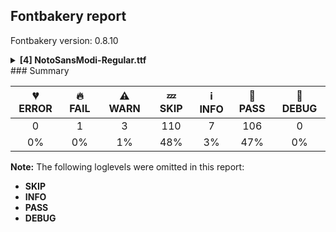 ## Fontbakery report

Fontbakery version: 0.8.10

<details><summary><b>[4] NotoSansModi-Regular.ttf</b></summary><div><details><summary>🔥 <b>FAIL:</b> Check that texts shape as per expectation (<a href="https://font-bakery.readthedocs.io/en/stable/fontbakery/profiles/<Section: Shaping Checks>.html#com.google.fonts/check/shaping/regression">com.google.fonts/check/shaping/regression</a>)</summary><div>


* 🔥 **FAIL** qa/shaping_tests/modi.json: Expected and actual shaping not matching
<div class="shaping">


<style type="text/css">
    @font-face {font-family: "TestFont"; src: url(../../fonts/NotoSansModi/googlefonts/ttf/NotoSansModi-Regular.ttf);}
    .tf { font-family: "TestFont"; }
    .shaping pre { font-size: 1.2rem; }
    .shaping li {
        font-size: 1.2rem;
        border-top: 1px solid #ddd;
        padding: 12px;
        margin-top: 12px;
    }
    .shaping-svg {
        height: 100px;
        margin: 10px;
        transform: matrix(1, 0, 0, -1, 0, 0);
    }
</style>

<h4>qa/shaping_tests/modi.json: Expected and actual shaping not matching</h4>


</div>
<div class="shaping">

<li>Shaping did not match: <span class="tf">𑘴𑘦𑘿𑘨𑘫𑘷𑘚𑘷</span> (Added by SIESTA)</li>


<pre>Expected: uni25CC=0+594|UU_dv=0@-118,30+0|Ma.alt=1+587|Rakar=1@-119,253+0|Sha=4+606|VocL_dv=4@-101,-30+0|Dda=6+630|VocL_dv=6@-70,-30+0</pre>



<pre>Got     : uni25CC=0+594|UU_dv=0@-118,30+0|Ma.alt=1+587|Rakar=1@-119,253+0|Sha=4+606|VocL_dv=4@-14,50+0|Dda=6+630|VocL_dv=6@-146,-30+0</pre>



<pre>                                                                                                ^^ ^^                         ^^
</pre>


Got: <svg class="shaping-svg" xmlns="http://www.w3.org/2000/svg" viewBox="0 0 2417 2354" transform="matrix(1 0 0 -1 0 0)">
<path d="M297.0,488.0Q287.0,488.0 279.0,496.0Q271.0,504.0 271.0,514.0Q271.0,525.0 279.0,532.5Q287.0,540.0 297.0,540.0Q308.0,540.0 315.5,532.5Q323.0,525.0 323.0,514.0Q323.0,504.0 315.5,496.0Q308.0,488.0 297.0,488.0ZM213.0,470.0Q203.0,470.0 195.0,478.0Q187.0,486.0 187.0,496.0Q187.0,507.0 195.0,514.5Q203.0,522.0 213.0,522.0Q224.0,522.0 231.5,514.5Q239.0,507.0 239.0,496.0Q239.0,486.0 231.5,478.0Q224.0,470.0 213.0,470.0ZM381.0,470.0Q371.0,470.0 363.0,478.0Q355.0,486.0 355.0,496.0Q355.0,507.0 363.0,514.5Q371.0,522.0 381.0,522.0Q392.0,522.0 399.5,514.5Q407.0,507.0 407.0,496.0Q407.0,486.0 399.5,478.0Q392.0,470.0 381.0,470.0ZM455.0,423.0Q445.0,423.0 437.0,431.0Q429.0,439.0 429.0,449.0Q429.0,460.0 437.0,467.5Q445.0,475.0 455.0,475.0Q466.0,475.0 473.5,467.5Q481.0,460.0 481.0,449.0Q481.0,439.0 473.5,431.0Q466.0,423.0 455.0,423.0ZM139.0,423.0Q129.0,423.0 121.0,431.0Q113.0,439.0 113.0,449.0Q113.0,460.0 121.0,467.5Q129.0,475.0 139.0,475.0Q150.0,475.0 157.5,467.5Q165.0,460.0 165.0,449.0Q165.0,439.0 157.5,431.0Q150.0,423.0 139.0,423.0ZM92.0,349.0Q82.0,349.0 74.0,357.0Q66.0,365.0 66.0,375.0Q66.0,386.0 74.0,393.5Q82.0,401.0 92.0,401.0Q103.0,401.0 110.5,393.5Q118.0,386.0 118.0,375.0Q118.0,365.0 110.5,357.0Q103.0,349.0 92.0,349.0ZM502.0,349.0Q492.0,349.0 484.0,357.0Q476.0,365.0 476.0,375.0Q476.0,386.0 484.0,393.5Q492.0,401.0 502.0,401.0Q513.0,401.0 520.5,393.5Q528.0,386.0 528.0,375.0Q528.0,365.0 520.5,357.0Q513.0,349.0 502.0,349.0ZM74.0,265.0Q64.0,265.0 56.0,273.0Q48.0,281.0 48.0,291.0Q48.0,302.0 56.0,309.5Q64.0,317.0 74.0,317.0Q85.0,317.0 92.5,309.5Q100.0,302.0 100.0,291.0Q100.0,281.0 92.5,273.0Q85.0,265.0 74.0,265.0ZM520.0,265.0Q510.0,265.0 502.0,273.0Q494.0,281.0 494.0,291.0Q494.0,302.0 502.0,309.5Q510.0,317.0 520.0,317.0Q531.0,317.0 538.5,309.5Q546.0,302.0 546.0,291.0Q546.0,281.0 538.5,273.0Q531.0,265.0 520.0,265.0ZM92.0,181.0Q82.0,181.0 74.0,189.0Q66.0,197.0 66.0,207.0Q66.0,218.0 74.0,225.5Q82.0,233.0 92.0,233.0Q103.0,233.0 110.5,225.5Q118.0,218.0 118.0,207.0Q118.0,197.0 110.5,189.0Q103.0,181.0 92.0,181.0ZM502.0,181.0Q492.0,181.0 484.0,189.0Q476.0,197.0 476.0,207.0Q476.0,218.0 484.0,225.5Q492.0,233.0 502.0,233.0Q513.0,233.0 520.5,225.5Q528.0,218.0 528.0,207.0Q528.0,197.0 520.5,189.0Q513.0,181.0 502.0,181.0ZM139.0,107.0Q129.0,107.0 121.0,115.0Q113.0,123.0 113.0,133.0Q113.0,144.0 121.0,151.5Q129.0,159.0 139.0,159.0Q150.0,159.0 157.5,151.5Q165.0,144.0 165.0,133.0Q165.0,123.0 157.5,115.0Q150.0,107.0 139.0,107.0ZM455.0,107.0Q445.0,107.0 437.0,115.0Q429.0,123.0 429.0,133.0Q429.0,144.0 437.0,151.5Q445.0,159.0 455.0,159.0Q466.0,159.0 473.5,151.5Q481.0,144.0 481.0,133.0Q481.0,123.0 473.5,115.0Q466.0,107.0 455.0,107.0ZM213.0,60.0Q203.0,60.0 195.0,68.0Q187.0,76.0 187.0,86.0Q187.0,97.0 195.0,104.5Q203.0,112.0 213.0,112.0Q224.0,112.0 231.5,104.5Q239.0,97.0 239.0,86.0Q239.0,76.0 231.5,68.0Q224.0,60.0 213.0,60.0ZM381.0,60.0Q371.0,60.0 363.0,68.0Q355.0,76.0 355.0,86.0Q355.0,97.0 363.0,104.5Q371.0,112.0 381.0,112.0Q392.0,112.0 399.5,104.5Q407.0,97.0 407.0,86.0Q407.0,76.0 399.5,68.0Q392.0,60.0 381.0,60.0ZM297.0,42.0Q287.0,42.0 279.0,50.0Q271.0,58.0 271.0,68.0Q271.0,79.0 279.0,86.5Q287.0,94.0 297.0,94.0Q308.0,94.0 315.5,86.5Q323.0,79.0 323.0,68.0Q323.0,58.0 315.5,50.0Q308.0,42.0 297.0,42.0Z"  transform="translate(0, 963)"/>
<path d="M159.0,-188.0L102.0,-237.0Q66.0,-201.0 22.5,-169.5Q-21.0,-138.0 -66.0,-118.0Q-111.0,-98.0 -154.0,-98.0Q-202.0,-98.0 -223.0,-114.5Q-244.0,-131.0 -244.0,-154.0Q-244.0,-174.0 -231.5,-184.5Q-219.0,-195.0 -202.0,-198.5Q-185.0,-202.0 -174.0,-202.0Q-155.0,-202.0 -135.5,-198.0Q-116.0,-194.0 -92.0,-183.0L-66.0,-249.0Q-92.0,-259.0 -115.0,-264.5Q-138.0,-270.0 -167.0,-270.0Q-235.0,-270.0 -278.5,-239.5Q-322.0,-209.0 -322.0,-151.0Q-322.0,-101.0 -281.0,-65.5Q-240.0,-30.0 -156.0,-30.0Q-94.0,-30.0 -36.5,-52.5Q21.0,-75.0 70.5,-111.0Q120.0,-147.0 159.0,-188.0Z"  transform="translate(476, 993)"/>
<path d="M98.0,153.0Q108.0,176.0 113.0,211.5Q118.0,247.0 118.0,275.0Q118.0,340.0 107.5,413.0Q97.0,486.0 79.0,551.0L0.0,551.0L0.0,622.0L597.0,622.0L597.0,551.0L507.0,551.0L507.0,0.0L427.0,0.0L427.0,287.0Q397.0,278.0 364.5,270.5Q332.0,263.0 299.0,250.0Q266.0,237.0 234.5,212.0Q203.0,187.0 176.0,142.0L98.0,153.0ZM198.0,275.0Q233.0,304.0 273.0,319.0Q313.0,334.0 353.5,345.0Q394.0,356.0 427.0,372.0L427.0,551.0L162.0,551.0Q177.0,476.0 187.5,406.5Q198.0,337.0 198.0,275.0Z"  transform="translate(594, 963)"/>
<path d="M-276.0,-268.0L-317.0,-201.0L-41.0,-40.0L-9.0,-93.0L-276.0,-268.0Z"  transform="translate(1062, 1216)"/>
<path d="M526.0,0.0L446.0,0.0L446.0,551.0L204.0,551.0L204.0,478.0Q245.0,467.0 267.5,437.0Q290.0,407.0 290.0,369.0Q290.0,331.0 274.0,303.0Q258.0,275.0 234.0,253.0Q210.0,231.0 186.0,211.0Q162.0,191.0 146.0,169.5Q130.0,148.0 130.0,121.0Q130.0,87.0 154.5,74.5Q179.0,62.0 212.0,62.0Q244.0,62.0 277.5,70.5Q311.0,79.0 328.0,88.0L347.0,19.0Q320.0,6.0 284.0,-2.0Q248.0,-10.0 210.0,-10.0Q169.0,-10.0 132.5,2.0Q96.0,14.0 73.0,42.5Q50.0,71.0 50.0,119.0Q50.0,156.0 66.0,185.0Q82.0,214.0 106.0,237.0Q130.0,260.0 154.0,280.5Q178.0,301.0 194.0,322.5Q210.0,344.0 210.0,369.0Q210.0,385.0 195.0,398.0Q180.0,411.0 153.0,411.0Q136.0,411.0 114.0,404.0Q92.0,397.0 66.0,382.0L38.0,448.0Q84.0,475.0 124.0,482.0L124.0,551.0L0.0,551.0L0.0,622.0L616.0,622.0L616.0,551.0L526.0,551.0L526.0,0.0Z"  transform="translate(1181, 963)"/>
<path d="M-347.0,-297.0Q-377.0,-260.0 -391.5,-221.0Q-406.0,-182.0 -406.0,-145.0Q-406.0,-94.0 -378.0,-62.0Q-350.0,-30.0 -293.0,-30.0Q-270.0,-30.0 -245.0,-41.5Q-220.0,-53.0 -202.0,-78.0Q-185.0,-55.0 -159.0,-42.5Q-133.0,-30.0 -102.0,-30.0Q-59.0,-30.0 -29.0,-57.0Q1.0,-84.0 1.0,-131.0Q1.0,-171.0 -11.5,-195.5Q-24.0,-220.0 -40.5,-236.5Q-57.0,-253.0 -69.5,-267.5Q-82.0,-282.0 -82.0,-300.0Q-82.0,-318.0 -65.5,-325.0Q-49.0,-332.0 -36.0,-332.0Q-1.0,-332.0 22.0,-322.0L36.0,-386.0Q21.0,-392.0 3.0,-396.0Q-15.0,-400.0 -35.0,-400.0Q-99.0,-400.0 -126.5,-369.5Q-154.0,-339.0 -154.0,-303.0Q-154.0,-276.0 -141.5,-255.5Q-129.0,-235.0 -112.5,-216.5Q-96.0,-198.0 -83.5,-180.0Q-71.0,-162.0 -71.0,-140.0Q-71.0,-120.0 -84.5,-108.5Q-98.0,-97.0 -115.0,-97.0Q-134.0,-97.0 -152.0,-115.0Q-170.0,-133.0 -172.0,-166.0L-231.0,-166.0Q-238.0,-129.0 -253.0,-113.5Q-268.0,-98.0 -289.0,-98.0Q-311.0,-98.0 -322.5,-114.5Q-334.0,-131.0 -334.0,-156.0Q-334.0,-184.0 -321.5,-210.0Q-309.0,-236.0 -290.0,-262.0L-347.0,-297.0Z"  transform="translate(1773, 1013)"/>
<path d="M640.0,551.0L453.0,551.0Q355.0,507.0 307.5,455.5Q260.0,404.0 260.0,365.0Q260.0,340.0 277.5,330.0Q295.0,320.0 319.0,320.0Q336.0,320.0 361.0,325.0Q386.0,330.0 411.0,330.0Q491.0,330.0 530.5,288.0Q570.0,246.0 570.0,170.0Q570.0,126.0 546.0,84.5Q522.0,43.0 475.0,16.5Q428.0,-10.0 358.0,-10.0Q257.0,-10.0 174.5,47.0Q92.0,104.0 24.0,243.0L93.0,277.0Q148.0,159.0 212.0,111.5Q276.0,64.0 355.0,64.0Q402.0,64.0 432.0,80.0Q462.0,96.0 476.0,121.0Q490.0,146.0 490.0,173.0Q490.0,195.0 483.0,214.5Q476.0,234.0 456.5,246.5Q437.0,259.0 397.0,259.0Q382.0,259.0 358.5,254.0Q335.0,249.0 308.0,249.0Q278.0,249.0 248.5,260.0Q219.0,271.0 199.5,296.5Q180.0,322.0 180.0,363.0Q180.0,418.0 217.0,464.5Q254.0,511.0 315.0,551.0L0.0,551.0L0.0,622.0L640.0,622.0L640.0,551.0Z"  transform="translate(1787, 963)"/>
<path d="M-347.0,-297.0Q-377.0,-260.0 -391.5,-221.0Q-406.0,-182.0 -406.0,-145.0Q-406.0,-94.0 -378.0,-62.0Q-350.0,-30.0 -293.0,-30.0Q-270.0,-30.0 -245.0,-41.5Q-220.0,-53.0 -202.0,-78.0Q-185.0,-55.0 -159.0,-42.5Q-133.0,-30.0 -102.0,-30.0Q-59.0,-30.0 -29.0,-57.0Q1.0,-84.0 1.0,-131.0Q1.0,-171.0 -11.5,-195.5Q-24.0,-220.0 -40.5,-236.5Q-57.0,-253.0 -69.5,-267.5Q-82.0,-282.0 -82.0,-300.0Q-82.0,-318.0 -65.5,-325.0Q-49.0,-332.0 -36.0,-332.0Q-1.0,-332.0 22.0,-322.0L36.0,-386.0Q21.0,-392.0 3.0,-396.0Q-15.0,-400.0 -35.0,-400.0Q-99.0,-400.0 -126.5,-369.5Q-154.0,-339.0 -154.0,-303.0Q-154.0,-276.0 -141.5,-255.5Q-129.0,-235.0 -112.5,-216.5Q-96.0,-198.0 -83.5,-180.0Q-71.0,-162.0 -71.0,-140.0Q-71.0,-120.0 -84.5,-108.5Q-98.0,-97.0 -115.0,-97.0Q-134.0,-97.0 -152.0,-115.0Q-170.0,-133.0 -172.0,-166.0L-231.0,-166.0Q-238.0,-129.0 -253.0,-113.5Q-268.0,-98.0 -289.0,-98.0Q-311.0,-98.0 -322.5,-114.5Q-334.0,-131.0 -334.0,-156.0Q-334.0,-184.0 -321.5,-210.0Q-309.0,-236.0 -290.0,-262.0L-347.0,-297.0Z"  transform="translate(2271, 933)"/>
</svg>
 Expected: <svg class="shaping-svg" xmlns="http://www.w3.org/2000/svg" viewBox="0 0 2417 2354" transform="matrix(1 0 0 -1 0 0)">
<path d="M297.0,488.0Q287.0,488.0 279.0,496.0Q271.0,504.0 271.0,514.0Q271.0,525.0 279.0,532.5Q287.0,540.0 297.0,540.0Q308.0,540.0 315.5,532.5Q323.0,525.0 323.0,514.0Q323.0,504.0 315.5,496.0Q308.0,488.0 297.0,488.0ZM213.0,470.0Q203.0,470.0 195.0,478.0Q187.0,486.0 187.0,496.0Q187.0,507.0 195.0,514.5Q203.0,522.0 213.0,522.0Q224.0,522.0 231.5,514.5Q239.0,507.0 239.0,496.0Q239.0,486.0 231.5,478.0Q224.0,470.0 213.0,470.0ZM381.0,470.0Q371.0,470.0 363.0,478.0Q355.0,486.0 355.0,496.0Q355.0,507.0 363.0,514.5Q371.0,522.0 381.0,522.0Q392.0,522.0 399.5,514.5Q407.0,507.0 407.0,496.0Q407.0,486.0 399.5,478.0Q392.0,470.0 381.0,470.0ZM455.0,423.0Q445.0,423.0 437.0,431.0Q429.0,439.0 429.0,449.0Q429.0,460.0 437.0,467.5Q445.0,475.0 455.0,475.0Q466.0,475.0 473.5,467.5Q481.0,460.0 481.0,449.0Q481.0,439.0 473.5,431.0Q466.0,423.0 455.0,423.0ZM139.0,423.0Q129.0,423.0 121.0,431.0Q113.0,439.0 113.0,449.0Q113.0,460.0 121.0,467.5Q129.0,475.0 139.0,475.0Q150.0,475.0 157.5,467.5Q165.0,460.0 165.0,449.0Q165.0,439.0 157.5,431.0Q150.0,423.0 139.0,423.0ZM92.0,349.0Q82.0,349.0 74.0,357.0Q66.0,365.0 66.0,375.0Q66.0,386.0 74.0,393.5Q82.0,401.0 92.0,401.0Q103.0,401.0 110.5,393.5Q118.0,386.0 118.0,375.0Q118.0,365.0 110.5,357.0Q103.0,349.0 92.0,349.0ZM502.0,349.0Q492.0,349.0 484.0,357.0Q476.0,365.0 476.0,375.0Q476.0,386.0 484.0,393.5Q492.0,401.0 502.0,401.0Q513.0,401.0 520.5,393.5Q528.0,386.0 528.0,375.0Q528.0,365.0 520.5,357.0Q513.0,349.0 502.0,349.0ZM74.0,265.0Q64.0,265.0 56.0,273.0Q48.0,281.0 48.0,291.0Q48.0,302.0 56.0,309.5Q64.0,317.0 74.0,317.0Q85.0,317.0 92.5,309.5Q100.0,302.0 100.0,291.0Q100.0,281.0 92.5,273.0Q85.0,265.0 74.0,265.0ZM520.0,265.0Q510.0,265.0 502.0,273.0Q494.0,281.0 494.0,291.0Q494.0,302.0 502.0,309.5Q510.0,317.0 520.0,317.0Q531.0,317.0 538.5,309.5Q546.0,302.0 546.0,291.0Q546.0,281.0 538.5,273.0Q531.0,265.0 520.0,265.0ZM92.0,181.0Q82.0,181.0 74.0,189.0Q66.0,197.0 66.0,207.0Q66.0,218.0 74.0,225.5Q82.0,233.0 92.0,233.0Q103.0,233.0 110.5,225.5Q118.0,218.0 118.0,207.0Q118.0,197.0 110.5,189.0Q103.0,181.0 92.0,181.0ZM502.0,181.0Q492.0,181.0 484.0,189.0Q476.0,197.0 476.0,207.0Q476.0,218.0 484.0,225.5Q492.0,233.0 502.0,233.0Q513.0,233.0 520.5,225.5Q528.0,218.0 528.0,207.0Q528.0,197.0 520.5,189.0Q513.0,181.0 502.0,181.0ZM139.0,107.0Q129.0,107.0 121.0,115.0Q113.0,123.0 113.0,133.0Q113.0,144.0 121.0,151.5Q129.0,159.0 139.0,159.0Q150.0,159.0 157.5,151.5Q165.0,144.0 165.0,133.0Q165.0,123.0 157.5,115.0Q150.0,107.0 139.0,107.0ZM455.0,107.0Q445.0,107.0 437.0,115.0Q429.0,123.0 429.0,133.0Q429.0,144.0 437.0,151.5Q445.0,159.0 455.0,159.0Q466.0,159.0 473.5,151.5Q481.0,144.0 481.0,133.0Q481.0,123.0 473.5,115.0Q466.0,107.0 455.0,107.0ZM213.0,60.0Q203.0,60.0 195.0,68.0Q187.0,76.0 187.0,86.0Q187.0,97.0 195.0,104.5Q203.0,112.0 213.0,112.0Q224.0,112.0 231.5,104.5Q239.0,97.0 239.0,86.0Q239.0,76.0 231.5,68.0Q224.0,60.0 213.0,60.0ZM381.0,60.0Q371.0,60.0 363.0,68.0Q355.0,76.0 355.0,86.0Q355.0,97.0 363.0,104.5Q371.0,112.0 381.0,112.0Q392.0,112.0 399.5,104.5Q407.0,97.0 407.0,86.0Q407.0,76.0 399.5,68.0Q392.0,60.0 381.0,60.0ZM297.0,42.0Q287.0,42.0 279.0,50.0Q271.0,58.0 271.0,68.0Q271.0,79.0 279.0,86.5Q287.0,94.0 297.0,94.0Q308.0,94.0 315.5,86.5Q323.0,79.0 323.0,68.0Q323.0,58.0 315.5,50.0Q308.0,42.0 297.0,42.0Z"  transform="translate(0, 963)"/>
<path d="M159.0,-188.0L102.0,-237.0Q66.0,-201.0 22.5,-169.5Q-21.0,-138.0 -66.0,-118.0Q-111.0,-98.0 -154.0,-98.0Q-202.0,-98.0 -223.0,-114.5Q-244.0,-131.0 -244.0,-154.0Q-244.0,-174.0 -231.5,-184.5Q-219.0,-195.0 -202.0,-198.5Q-185.0,-202.0 -174.0,-202.0Q-155.0,-202.0 -135.5,-198.0Q-116.0,-194.0 -92.0,-183.0L-66.0,-249.0Q-92.0,-259.0 -115.0,-264.5Q-138.0,-270.0 -167.0,-270.0Q-235.0,-270.0 -278.5,-239.5Q-322.0,-209.0 -322.0,-151.0Q-322.0,-101.0 -281.0,-65.5Q-240.0,-30.0 -156.0,-30.0Q-94.0,-30.0 -36.5,-52.5Q21.0,-75.0 70.5,-111.0Q120.0,-147.0 159.0,-188.0Z"  transform="translate(476, 993)"/>
<path d="M98.0,153.0Q108.0,176.0 113.0,211.5Q118.0,247.0 118.0,275.0Q118.0,340.0 107.5,413.0Q97.0,486.0 79.0,551.0L0.0,551.0L0.0,622.0L597.0,622.0L597.0,551.0L507.0,551.0L507.0,0.0L427.0,0.0L427.0,287.0Q397.0,278.0 364.5,270.5Q332.0,263.0 299.0,250.0Q266.0,237.0 234.5,212.0Q203.0,187.0 176.0,142.0L98.0,153.0ZM198.0,275.0Q233.0,304.0 273.0,319.0Q313.0,334.0 353.5,345.0Q394.0,356.0 427.0,372.0L427.0,551.0L162.0,551.0Q177.0,476.0 187.5,406.5Q198.0,337.0 198.0,275.0Z"  transform="translate(594, 963)"/>
<path d="M-276.0,-268.0L-317.0,-201.0L-41.0,-40.0L-9.0,-93.0L-276.0,-268.0Z"  transform="translate(1062, 1216)"/>
<path d="M526.0,0.0L446.0,0.0L446.0,551.0L204.0,551.0L204.0,478.0Q245.0,467.0 267.5,437.0Q290.0,407.0 290.0,369.0Q290.0,331.0 274.0,303.0Q258.0,275.0 234.0,253.0Q210.0,231.0 186.0,211.0Q162.0,191.0 146.0,169.5Q130.0,148.0 130.0,121.0Q130.0,87.0 154.5,74.5Q179.0,62.0 212.0,62.0Q244.0,62.0 277.5,70.5Q311.0,79.0 328.0,88.0L347.0,19.0Q320.0,6.0 284.0,-2.0Q248.0,-10.0 210.0,-10.0Q169.0,-10.0 132.5,2.0Q96.0,14.0 73.0,42.5Q50.0,71.0 50.0,119.0Q50.0,156.0 66.0,185.0Q82.0,214.0 106.0,237.0Q130.0,260.0 154.0,280.5Q178.0,301.0 194.0,322.5Q210.0,344.0 210.0,369.0Q210.0,385.0 195.0,398.0Q180.0,411.0 153.0,411.0Q136.0,411.0 114.0,404.0Q92.0,397.0 66.0,382.0L38.0,448.0Q84.0,475.0 124.0,482.0L124.0,551.0L0.0,551.0L0.0,622.0L616.0,622.0L616.0,551.0L526.0,551.0L526.0,0.0Z"  transform="translate(1181, 963)"/>
<path d="M-347.0,-297.0Q-377.0,-260.0 -391.5,-221.0Q-406.0,-182.0 -406.0,-145.0Q-406.0,-94.0 -378.0,-62.0Q-350.0,-30.0 -293.0,-30.0Q-270.0,-30.0 -245.0,-41.5Q-220.0,-53.0 -202.0,-78.0Q-185.0,-55.0 -159.0,-42.5Q-133.0,-30.0 -102.0,-30.0Q-59.0,-30.0 -29.0,-57.0Q1.0,-84.0 1.0,-131.0Q1.0,-171.0 -11.5,-195.5Q-24.0,-220.0 -40.5,-236.5Q-57.0,-253.0 -69.5,-267.5Q-82.0,-282.0 -82.0,-300.0Q-82.0,-318.0 -65.5,-325.0Q-49.0,-332.0 -36.0,-332.0Q-1.0,-332.0 22.0,-322.0L36.0,-386.0Q21.0,-392.0 3.0,-396.0Q-15.0,-400.0 -35.0,-400.0Q-99.0,-400.0 -126.5,-369.5Q-154.0,-339.0 -154.0,-303.0Q-154.0,-276.0 -141.5,-255.5Q-129.0,-235.0 -112.5,-216.5Q-96.0,-198.0 -83.5,-180.0Q-71.0,-162.0 -71.0,-140.0Q-71.0,-120.0 -84.5,-108.5Q-98.0,-97.0 -115.0,-97.0Q-134.0,-97.0 -152.0,-115.0Q-170.0,-133.0 -172.0,-166.0L-231.0,-166.0Q-238.0,-129.0 -253.0,-113.5Q-268.0,-98.0 -289.0,-98.0Q-311.0,-98.0 -322.5,-114.5Q-334.0,-131.0 -334.0,-156.0Q-334.0,-184.0 -321.5,-210.0Q-309.0,-236.0 -290.0,-262.0L-347.0,-297.0Z"  transform="translate(1686, 933)"/>
<path d="M640.0,551.0L453.0,551.0Q355.0,507.0 307.5,455.5Q260.0,404.0 260.0,365.0Q260.0,340.0 277.5,330.0Q295.0,320.0 319.0,320.0Q336.0,320.0 361.0,325.0Q386.0,330.0 411.0,330.0Q491.0,330.0 530.5,288.0Q570.0,246.0 570.0,170.0Q570.0,126.0 546.0,84.5Q522.0,43.0 475.0,16.5Q428.0,-10.0 358.0,-10.0Q257.0,-10.0 174.5,47.0Q92.0,104.0 24.0,243.0L93.0,277.0Q148.0,159.0 212.0,111.5Q276.0,64.0 355.0,64.0Q402.0,64.0 432.0,80.0Q462.0,96.0 476.0,121.0Q490.0,146.0 490.0,173.0Q490.0,195.0 483.0,214.5Q476.0,234.0 456.5,246.5Q437.0,259.0 397.0,259.0Q382.0,259.0 358.5,254.0Q335.0,249.0 308.0,249.0Q278.0,249.0 248.5,260.0Q219.0,271.0 199.5,296.5Q180.0,322.0 180.0,363.0Q180.0,418.0 217.0,464.5Q254.0,511.0 315.0,551.0L0.0,551.0L0.0,622.0L640.0,622.0L640.0,551.0Z"  transform="translate(1787, 963)"/>
<path d="M-347.0,-297.0Q-377.0,-260.0 -391.5,-221.0Q-406.0,-182.0 -406.0,-145.0Q-406.0,-94.0 -378.0,-62.0Q-350.0,-30.0 -293.0,-30.0Q-270.0,-30.0 -245.0,-41.5Q-220.0,-53.0 -202.0,-78.0Q-185.0,-55.0 -159.0,-42.5Q-133.0,-30.0 -102.0,-30.0Q-59.0,-30.0 -29.0,-57.0Q1.0,-84.0 1.0,-131.0Q1.0,-171.0 -11.5,-195.5Q-24.0,-220.0 -40.5,-236.5Q-57.0,-253.0 -69.5,-267.5Q-82.0,-282.0 -82.0,-300.0Q-82.0,-318.0 -65.5,-325.0Q-49.0,-332.0 -36.0,-332.0Q-1.0,-332.0 22.0,-322.0L36.0,-386.0Q21.0,-392.0 3.0,-396.0Q-15.0,-400.0 -35.0,-400.0Q-99.0,-400.0 -126.5,-369.5Q-154.0,-339.0 -154.0,-303.0Q-154.0,-276.0 -141.5,-255.5Q-129.0,-235.0 -112.5,-216.5Q-96.0,-198.0 -83.5,-180.0Q-71.0,-162.0 -71.0,-140.0Q-71.0,-120.0 -84.5,-108.5Q-98.0,-97.0 -115.0,-97.0Q-134.0,-97.0 -152.0,-115.0Q-170.0,-133.0 -172.0,-166.0L-231.0,-166.0Q-238.0,-129.0 -253.0,-113.5Q-268.0,-98.0 -289.0,-98.0Q-311.0,-98.0 -322.5,-114.5Q-334.0,-131.0 -334.0,-156.0Q-334.0,-184.0 -321.5,-210.0Q-309.0,-236.0 -290.0,-262.0L-347.0,-297.0Z"  transform="translate(2347, 933)"/>
</svg>


</div>
<div class="shaping">

<li>Shaping did not match: <span class="tf">𑘫𑘷𑘗𑘴𑘓𑘶𑘩𑘨𑘓𑘳</span> (Added by SIESTA)</li>


<pre>Expected: Sha=0+606|VocL_dv=0@-101,-30+0|Nya.alt=2+611|UU.alt1=2+622|Ca=4+645|VocRR_dv=4@-103,-30+0|La=6+622|Ra.alt4=7+420|Ca.alt=8+635|U.alt3=8+547</pre>



<pre>Got     : Sha=0+606|VocL_dv=0@-14,50+0|Nya.alt=2+611|UU.alt1=2+622|Ca=4+645|VocRR_dv=4@-103,-30+0|La=6+622|Ra.alt4=7+420|Ca.alt=8+635|U.alt3=8+547</pre>



<pre>                                ^^ ^^
</pre>


Got: <svg class="shaping-svg" xmlns="http://www.w3.org/2000/svg" viewBox="0 0 4708 2354" transform="matrix(1 0 0 -1 0 0)">
<path d="M526.0,0.0L446.0,0.0L446.0,551.0L204.0,551.0L204.0,478.0Q245.0,467.0 267.5,437.0Q290.0,407.0 290.0,369.0Q290.0,331.0 274.0,303.0Q258.0,275.0 234.0,253.0Q210.0,231.0 186.0,211.0Q162.0,191.0 146.0,169.5Q130.0,148.0 130.0,121.0Q130.0,87.0 154.5,74.5Q179.0,62.0 212.0,62.0Q244.0,62.0 277.5,70.5Q311.0,79.0 328.0,88.0L347.0,19.0Q320.0,6.0 284.0,-2.0Q248.0,-10.0 210.0,-10.0Q169.0,-10.0 132.5,2.0Q96.0,14.0 73.0,42.5Q50.0,71.0 50.0,119.0Q50.0,156.0 66.0,185.0Q82.0,214.0 106.0,237.0Q130.0,260.0 154.0,280.5Q178.0,301.0 194.0,322.5Q210.0,344.0 210.0,369.0Q210.0,385.0 195.0,398.0Q180.0,411.0 153.0,411.0Q136.0,411.0 114.0,404.0Q92.0,397.0 66.0,382.0L38.0,448.0Q84.0,475.0 124.0,482.0L124.0,551.0L0.0,551.0L0.0,622.0L616.0,622.0L616.0,551.0L526.0,551.0L526.0,0.0Z"  transform="translate(0, 963)"/>
<path d="M-347.0,-297.0Q-377.0,-260.0 -391.5,-221.0Q-406.0,-182.0 -406.0,-145.0Q-406.0,-94.0 -378.0,-62.0Q-350.0,-30.0 -293.0,-30.0Q-270.0,-30.0 -245.0,-41.5Q-220.0,-53.0 -202.0,-78.0Q-185.0,-55.0 -159.0,-42.5Q-133.0,-30.0 -102.0,-30.0Q-59.0,-30.0 -29.0,-57.0Q1.0,-84.0 1.0,-131.0Q1.0,-171.0 -11.5,-195.5Q-24.0,-220.0 -40.5,-236.5Q-57.0,-253.0 -69.5,-267.5Q-82.0,-282.0 -82.0,-300.0Q-82.0,-318.0 -65.5,-325.0Q-49.0,-332.0 -36.0,-332.0Q-1.0,-332.0 22.0,-322.0L36.0,-386.0Q21.0,-392.0 3.0,-396.0Q-15.0,-400.0 -35.0,-400.0Q-99.0,-400.0 -126.5,-369.5Q-154.0,-339.0 -154.0,-303.0Q-154.0,-276.0 -141.5,-255.5Q-129.0,-235.0 -112.5,-216.5Q-96.0,-198.0 -83.5,-180.0Q-71.0,-162.0 -71.0,-140.0Q-71.0,-120.0 -84.5,-108.5Q-98.0,-97.0 -115.0,-97.0Q-134.0,-97.0 -152.0,-115.0Q-170.0,-133.0 -172.0,-166.0L-231.0,-166.0Q-238.0,-129.0 -253.0,-113.5Q-268.0,-98.0 -289.0,-98.0Q-311.0,-98.0 -322.5,-114.5Q-334.0,-131.0 -334.0,-156.0Q-334.0,-184.0 -321.5,-210.0Q-309.0,-236.0 -290.0,-262.0L-347.0,-297.0Z"  transform="translate(592, 1013)"/>
<path d="M0.0,622.0L621.0,622.0L621.0,551.0L0.0,551.0L0.0,622.0ZM76.0,216.0Q102.0,171.0 138.0,140.5Q174.0,110.0 220.0,110.0Q265.0,110.0 292.5,138.5Q320.0,167.0 320.0,213.0Q320.0,259.0 295.0,283.0Q270.0,307.0 229.0,307.0Q207.0,307.0 181.5,302.5Q156.0,298.0 141.0,293.0L122.0,359.0Q143.0,365.0 170.0,371.0Q197.0,377.0 231.0,377.0Q278.0,377.0 316.5,357.5Q355.0,338.0 377.5,302.0Q400.0,266.0 400.0,216.0L400.0,207.0L417.0,207.0Q438.0,207.0 457.5,203.5Q477.0,200.0 493.0,195.0Q521.0,223.0 557.0,245.5Q593.0,268.0 634.0,284.0L651.0,211.0Q597.0,192.0 559.0,158.0Q595.0,128.0 613.0,87.0Q631.0,46.0 631.0,5.0Q631.0,-5.0 627.0,-24.0Q623.0,-43.0 612.0,-62.5Q601.0,-82.0 581.0,-96.0Q561.0,-110.0 529.0,-110.0Q469.0,-110.0 443.0,-72.0Q417.0,-34.0 417.0,23.0Q417.0,53.0 425.0,81.0Q433.0,109.0 447.0,134.0Q432.0,137.0 415.0,137.0Q407.0,137.0 399.0,137.0Q391.0,137.0 383.0,136.0Q359.0,86.0 312.0,63.0Q265.0,40.0 218.0,40.0Q148.0,40.0 101.0,78.0Q54.0,116.0 20.0,176.0L76.0,216.0ZM556.0,9.0Q556.0,32.0 546.5,58.0Q537.0,84.0 514.0,104.0Q493.0,68.0 493.0,28.0Q493.0,-1.0 501.5,-20.5Q510.0,-40.0 528.0,-40.0Q542.0,-40.0 549.0,-25.0Q556.0,-10.0 556.0,9.0Z"  transform="translate(606, 963)"/>
<path d="M56.0,551.0Q43.0,513.0 37.0,473.5Q31.0,434.0 31.0,399.0Q31.0,329.0 43.5,283.5Q56.0,238.0 76.5,212.5Q97.0,187.0 121.5,177.0Q146.0,167.0 169.0,167.0Q204.0,167.0 223.5,182.5Q243.0,198.0 243.0,229.0Q243.0,243.0 231.0,262.0Q219.0,281.0 181.0,286.0Q176.0,285.0 170.0,285.0Q164.0,285.0 159.0,285.0L159.0,342.0Q196.0,343.0 214.0,362.0Q232.0,381.0 232.0,403.0Q232.0,423.0 219.5,438.0Q207.0,453.0 178.0,453.0Q156.0,453.0 131.5,446.0Q107.0,439.0 92.0,429.0L58.0,486.0Q81.0,500.0 114.5,510.0Q148.0,520.0 176.0,520.0Q221.0,520.0 251.0,503.5Q281.0,487.0 296.0,460.5Q311.0,434.0 311.0,404.0Q311.0,355.0 266.0,320.0Q295.0,302.0 307.5,277.0Q320.0,252.0 320.0,231.0Q320.0,199.0 303.0,169.0Q286.0,139.0 251.5,119.5Q217.0,100.0 164.0,100.0Q105.0,100.0 64.5,126.5Q24.0,153.0 -0.5,197.5Q-25.0,242.0 -36.0,295.0Q-47.0,348.0 -47.0,400.0Q-47.0,436.0 -41.5,474.5Q-36.0,513.0 -24.0,551.0L-50.0,551.0L-50.0,622.0L3.0,622.0Q28.0,672.0 64.0,712.0Q100.0,752.0 149.5,776.0Q199.0,800.0 261.0,800.0Q327.0,800.0 376.5,776.5Q426.0,753.0 461.0,713.0Q496.0,673.0 519.0,622.0L632.0,622.0L632.0,551.0L545.0,551.0Q559.0,501.0 565.5,449.0Q572.0,397.0 572.0,349.0Q572.0,326.0 570.5,294.0Q569.0,262.0 562.5,228.0Q556.0,194.0 543.5,165.0Q531.0,136.0 508.5,118.0Q486.0,100.0 452.0,100.0Q410.0,100.0 386.5,119.5Q363.0,139.0 353.5,171.0Q344.0,203.0 344.0,239.0Q344.0,302.0 366.0,353.0Q388.0,404.0 420.0,442.0Q452.0,480.0 482.0,504.0Q477.0,529.0 470.0,551.0L56.0,551.0ZM260.0,726.0Q202.0,726.0 160.0,696.5Q118.0,667.0 90.0,622.0L438.0,622.0Q410.0,668.0 367.0,697.0Q324.0,726.0 260.0,726.0ZM497.0,363.0Q497.0,376.0 496.5,389.5Q496.0,403.0 495.0,416.0Q471.0,393.0 454.5,359.0Q438.0,325.0 429.5,291.5Q421.0,258.0 421.0,235.0Q421.0,210.0 426.5,190.0Q432.0,170.0 451.0,170.0Q463.0,170.0 472.0,190.5Q481.0,211.0 486.5,241.5Q492.0,272.0 494.5,305.0Q497.0,338.0 497.0,363.0Z"  transform="translate(1217, 963)"/>
<path d="M655.0,551.0L556.0,551.0Q585.0,511.0 585.0,464.0Q585.0,414.0 558.5,381.0Q532.0,348.0 492.0,328.0Q534.0,300.0 553.5,261.5Q573.0,223.0 573.0,180.0Q573.0,126.0 550.5,83.0Q528.0,40.0 485.5,15.0Q443.0,-10.0 383.0,-10.0Q333.0,-10.0 296.0,7.0Q259.0,24.0 230.0,49.0Q201.0,74.0 176.0,99.5Q151.0,125.0 126.5,142.0Q102.0,159.0 72.0,159.0Q62.0,159.0 52.0,156.5Q42.0,154.0 31.0,150.0L10.0,218.0Q24.0,224.0 38.0,227.5Q52.0,231.0 72.0,231.0Q115.0,231.0 148.0,214.0Q181.0,197.0 208.0,172.5Q235.0,148.0 261.0,123.0Q287.0,98.0 316.5,81.0Q346.0,64.0 385.0,64.0Q418.0,64.0 442.5,81.0Q467.0,98.0 480.0,125.0Q493.0,152.0 493.0,181.0Q493.0,209.0 480.0,234.5Q467.0,260.0 439.0,277.0Q411.0,294.0 364.0,295.0L369.0,365.0Q375.0,364.0 377.5,364.0Q380.0,364.0 382.0,364.0Q446.0,364.0 475.0,394.0Q504.0,424.0 504.0,463.0Q504.0,518.0 458.0,551.0L0.0,551.0L0.0,622.0L655.0,622.0L655.0,551.0Z"  transform="translate(1839, 963)"/>
<path d="M-23.0,-164.0L-3.0,-229.0Q-51.0,-247.0 -96.0,-247.0Q-103.0,-247.0 -109.5,-247.0Q-116.0,-247.0 -122.0,-246.0Q-137.0,-259.0 -137.0,-280.0Q-137.0,-305.0 -116.0,-318.5Q-95.0,-332.0 -67.0,-332.0Q-40.0,-332.0 -17.5,-325.0Q5.0,-318.0 25.0,-307.0L50.0,-372.0Q-5.0,-400.0 -74.0,-400.0Q-135.0,-400.0 -172.0,-368.5Q-209.0,-337.0 -209.0,-285.0Q-209.0,-250.0 -190.0,-225.0Q-239.0,-196.0 -239.0,-140.0Q-239.0,-96.0 -202.0,-62.5Q-165.0,-29.0 -84.0,-25.0L-79.0,-85.0Q-127.0,-89.0 -147.0,-103.5Q-167.0,-118.0 -167.0,-136.0Q-167.0,-161.0 -146.5,-170.0Q-126.0,-179.0 -101.0,-179.0Q-80.0,-179.0 -60.5,-175.5Q-41.0,-172.0 -23.0,-164.0Z"  transform="translate(2381, 933)"/>
<path d="M632.0,551.0L543.0,551.0Q554.0,530.0 558.0,505.5Q562.0,481.0 562.0,457.0Q562.0,411.0 536.5,377.5Q511.0,344.0 471.5,319.0Q432.0,294.0 388.0,272.0Q432.0,245.0 462.0,210.5Q492.0,176.0 492.0,126.0Q492.0,71.0 449.5,31.0Q407.0,-9.0 323.0,-10.0L300.0,-10.0Q215.0,-10.0 172.5,30.5Q130.0,71.0 130.0,126.0Q130.0,176.0 160.0,210.5Q190.0,245.0 233.0,272.0Q190.0,294.0 150.0,319.0Q110.0,344.0 85.0,377.5Q60.0,411.0 60.0,457.0Q60.0,481.0 64.0,505.5Q68.0,530.0 79.0,551.0L0.0,551.0L0.0,622.0L632.0,622.0L632.0,551.0ZM140.0,464.0Q140.0,430.0 164.5,403.5Q189.0,377.0 228.5,356.0Q268.0,335.0 311.0,314.0Q354.0,335.0 393.0,356.0Q432.0,377.0 457.0,403.5Q482.0,430.0 482.0,464.0Q482.0,490.0 475.0,514.0Q468.0,538.0 460.0,551.0L162.0,551.0Q153.0,538.0 146.5,514.0Q140.0,490.0 140.0,464.0ZM412.0,129.0Q412.0,163.0 383.0,188.0Q354.0,213.0 311.0,235.0Q268.0,213.0 239.0,188.0Q210.0,163.0 210.0,129.0Q210.0,95.0 237.0,78.5Q264.0,62.0 301.0,62.0L321.0,62.0Q359.0,62.0 385.5,78.5Q412.0,95.0 412.0,129.0Z"  transform="translate(2484, 963)"/>
<path d="M0.0,622.0L430.0,622.0L430.0,551.0L263.0,551.0Q283.0,524.0 294.5,490.0Q306.0,456.0 306.0,424.0Q306.0,348.0 280.5,305.5Q255.0,263.0 213.0,241.0Q171.0,219.0 120.0,206.0Q111.0,170.0 111.0,133.0Q111.0,59.0 137.0,-2.0Q163.0,-63.0 220.5,-99.5Q278.0,-136.0 372.0,-136.0Q386.0,-136.0 400.5,-134.5Q415.0,-133.0 430.0,-132.0L430.0,-205.0Q413.0,-207.0 398.5,-208.5Q384.0,-210.0 370.0,-210.0Q276.0,-210.0 211.0,-181.5Q146.0,-153.0 106.0,-103.5Q66.0,-54.0 48.0,8.5Q30.0,71.0 30.0,138.0Q30.0,173.0 37.0,207.5Q44.0,242.0 53.0,273.0Q98.0,273.0 137.5,288.0Q177.0,303.0 201.5,336.5Q226.0,370.0 226.0,424.0Q226.0,465.0 209.5,496.0Q193.0,527.0 161.0,551.0L0.0,551.0L0.0,622.0Z"  transform="translate(3106, 963)"/>
<path d="M670.0,551.0L662.0,551.0Q651.0,515.0 630.5,472.0Q610.0,429.0 577.5,390.0Q545.0,351.0 496.0,326.0Q536.0,298.0 554.5,260.0Q573.0,222.0 573.0,180.0Q573.0,126.0 550.5,83.0Q528.0,40.0 485.5,15.0Q443.0,-10.0 383.0,-10.0Q333.0,-10.0 296.0,7.0Q259.0,24.0 230.0,49.0Q201.0,74.0 176.0,99.5Q151.0,125.0 126.5,142.0Q102.0,159.0 72.0,159.0Q62.0,159.0 52.0,156.5Q42.0,154.0 31.0,150.0L10.0,218.0Q24.0,224.0 38.0,227.5Q52.0,231.0 72.0,231.0Q115.0,231.0 148.0,214.0Q181.0,197.0 208.0,172.5Q235.0,148.0 261.0,123.0Q287.0,98.0 316.5,81.0Q346.0,64.0 385.0,64.0Q418.0,64.0 442.5,81.0Q467.0,98.0 480.0,125.0Q493.0,152.0 493.0,181.0Q493.0,209.0 480.0,234.5Q467.0,260.0 439.0,277.0Q411.0,294.0 364.0,295.0L369.0,365.0Q371.0,365.0 375.5,364.5Q380.0,364.0 382.0,364.0Q429.0,364.0 463.5,384.0Q498.0,404.0 522.5,434.0Q547.0,464.0 562.5,495.5Q578.0,527.0 587.0,551.0L0.0,551.0L0.0,622.0L670.0,622.0L670.0,551.0Z"  transform="translate(3526, 963)"/>
<path d="M557.0,551.0L474.0,551.0Q481.0,511.0 484.0,468.5Q487.0,426.0 487.0,382.0Q487.0,313.0 478.0,238.5Q469.0,164.0 452.0,94.0L376.0,116.0Q390.0,178.0 398.5,246.5Q407.0,315.0 407.0,381.0Q407.0,421.0 404.5,465.0Q402.0,509.0 394.0,551.0L50.0,551.0Q40.0,513.0 35.5,473.5Q31.0,434.0 31.0,399.0Q31.0,329.0 43.5,283.5Q56.0,238.0 76.5,212.5Q97.0,187.0 121.5,177.0Q146.0,167.0 169.0,167.0Q204.0,167.0 223.5,182.5Q243.0,198.0 243.0,229.0Q243.0,243.0 231.0,262.0Q219.0,281.0 181.0,286.0Q176.0,285.0 170.0,285.0Q164.0,285.0 159.0,285.0L159.0,342.0Q196.0,343.0 214.0,362.0Q232.0,381.0 232.0,403.0Q232.0,423.0 219.5,438.0Q207.0,453.0 178.0,453.0Q156.0,453.0 131.5,446.0Q107.0,439.0 92.0,429.0L58.0,486.0Q81.0,500.0 114.5,510.0Q148.0,520.0 176.0,520.0Q221.0,520.0 251.0,503.5Q281.0,487.0 296.0,460.5Q311.0,434.0 311.0,404.0Q311.0,355.0 266.0,320.0Q295.0,302.0 307.5,277.0Q320.0,252.0 320.0,231.0Q320.0,199.0 303.0,169.0Q286.0,139.0 251.5,119.5Q217.0,100.0 164.0,100.0Q105.0,100.0 64.5,126.5Q24.0,153.0 -0.5,197.5Q-25.0,242.0 -36.0,295.0Q-47.0,348.0 -47.0,400.0Q-47.0,436.0 -42.5,474.5Q-38.0,513.0 -28.0,551.0L-50.0,551.0L-50.0,622.0L-5.0,622.0Q16.0,672.0 48.5,712.5Q81.0,753.0 126.5,776.5Q172.0,800.0 232.0,800.0Q326.0,800.0 379.0,750.0Q432.0,700.0 457.0,622.0L557.0,622.0L557.0,551.0ZM232.0,726.0Q176.0,726.0 138.5,696.5Q101.0,667.0 78.0,622.0L374.0,622.0Q356.0,668.0 322.0,697.0Q288.0,726.0 232.0,726.0Z"  transform="translate(4161, 963)"/>
</svg>
 Expected: <svg class="shaping-svg" xmlns="http://www.w3.org/2000/svg" viewBox="0 0 4708 2354" transform="matrix(1 0 0 -1 0 0)">
<path d="M526.0,0.0L446.0,0.0L446.0,551.0L204.0,551.0L204.0,478.0Q245.0,467.0 267.5,437.0Q290.0,407.0 290.0,369.0Q290.0,331.0 274.0,303.0Q258.0,275.0 234.0,253.0Q210.0,231.0 186.0,211.0Q162.0,191.0 146.0,169.5Q130.0,148.0 130.0,121.0Q130.0,87.0 154.5,74.5Q179.0,62.0 212.0,62.0Q244.0,62.0 277.5,70.5Q311.0,79.0 328.0,88.0L347.0,19.0Q320.0,6.0 284.0,-2.0Q248.0,-10.0 210.0,-10.0Q169.0,-10.0 132.5,2.0Q96.0,14.0 73.0,42.5Q50.0,71.0 50.0,119.0Q50.0,156.0 66.0,185.0Q82.0,214.0 106.0,237.0Q130.0,260.0 154.0,280.5Q178.0,301.0 194.0,322.5Q210.0,344.0 210.0,369.0Q210.0,385.0 195.0,398.0Q180.0,411.0 153.0,411.0Q136.0,411.0 114.0,404.0Q92.0,397.0 66.0,382.0L38.0,448.0Q84.0,475.0 124.0,482.0L124.0,551.0L0.0,551.0L0.0,622.0L616.0,622.0L616.0,551.0L526.0,551.0L526.0,0.0Z"  transform="translate(0, 963)"/>
<path d="M-347.0,-297.0Q-377.0,-260.0 -391.5,-221.0Q-406.0,-182.0 -406.0,-145.0Q-406.0,-94.0 -378.0,-62.0Q-350.0,-30.0 -293.0,-30.0Q-270.0,-30.0 -245.0,-41.5Q-220.0,-53.0 -202.0,-78.0Q-185.0,-55.0 -159.0,-42.5Q-133.0,-30.0 -102.0,-30.0Q-59.0,-30.0 -29.0,-57.0Q1.0,-84.0 1.0,-131.0Q1.0,-171.0 -11.5,-195.5Q-24.0,-220.0 -40.5,-236.5Q-57.0,-253.0 -69.5,-267.5Q-82.0,-282.0 -82.0,-300.0Q-82.0,-318.0 -65.5,-325.0Q-49.0,-332.0 -36.0,-332.0Q-1.0,-332.0 22.0,-322.0L36.0,-386.0Q21.0,-392.0 3.0,-396.0Q-15.0,-400.0 -35.0,-400.0Q-99.0,-400.0 -126.5,-369.5Q-154.0,-339.0 -154.0,-303.0Q-154.0,-276.0 -141.5,-255.5Q-129.0,-235.0 -112.5,-216.5Q-96.0,-198.0 -83.5,-180.0Q-71.0,-162.0 -71.0,-140.0Q-71.0,-120.0 -84.5,-108.5Q-98.0,-97.0 -115.0,-97.0Q-134.0,-97.0 -152.0,-115.0Q-170.0,-133.0 -172.0,-166.0L-231.0,-166.0Q-238.0,-129.0 -253.0,-113.5Q-268.0,-98.0 -289.0,-98.0Q-311.0,-98.0 -322.5,-114.5Q-334.0,-131.0 -334.0,-156.0Q-334.0,-184.0 -321.5,-210.0Q-309.0,-236.0 -290.0,-262.0L-347.0,-297.0Z"  transform="translate(505, 933)"/>
<path d="M0.0,622.0L621.0,622.0L621.0,551.0L0.0,551.0L0.0,622.0ZM76.0,216.0Q102.0,171.0 138.0,140.5Q174.0,110.0 220.0,110.0Q265.0,110.0 292.5,138.5Q320.0,167.0 320.0,213.0Q320.0,259.0 295.0,283.0Q270.0,307.0 229.0,307.0Q207.0,307.0 181.5,302.5Q156.0,298.0 141.0,293.0L122.0,359.0Q143.0,365.0 170.0,371.0Q197.0,377.0 231.0,377.0Q278.0,377.0 316.5,357.5Q355.0,338.0 377.5,302.0Q400.0,266.0 400.0,216.0L400.0,207.0L417.0,207.0Q438.0,207.0 457.5,203.5Q477.0,200.0 493.0,195.0Q521.0,223.0 557.0,245.5Q593.0,268.0 634.0,284.0L651.0,211.0Q597.0,192.0 559.0,158.0Q595.0,128.0 613.0,87.0Q631.0,46.0 631.0,5.0Q631.0,-5.0 627.0,-24.0Q623.0,-43.0 612.0,-62.5Q601.0,-82.0 581.0,-96.0Q561.0,-110.0 529.0,-110.0Q469.0,-110.0 443.0,-72.0Q417.0,-34.0 417.0,23.0Q417.0,53.0 425.0,81.0Q433.0,109.0 447.0,134.0Q432.0,137.0 415.0,137.0Q407.0,137.0 399.0,137.0Q391.0,137.0 383.0,136.0Q359.0,86.0 312.0,63.0Q265.0,40.0 218.0,40.0Q148.0,40.0 101.0,78.0Q54.0,116.0 20.0,176.0L76.0,216.0ZM556.0,9.0Q556.0,32.0 546.5,58.0Q537.0,84.0 514.0,104.0Q493.0,68.0 493.0,28.0Q493.0,-1.0 501.5,-20.5Q510.0,-40.0 528.0,-40.0Q542.0,-40.0 549.0,-25.0Q556.0,-10.0 556.0,9.0Z"  transform="translate(606, 963)"/>
<path d="M56.0,551.0Q43.0,513.0 37.0,473.5Q31.0,434.0 31.0,399.0Q31.0,329.0 43.5,283.5Q56.0,238.0 76.5,212.5Q97.0,187.0 121.5,177.0Q146.0,167.0 169.0,167.0Q204.0,167.0 223.5,182.5Q243.0,198.0 243.0,229.0Q243.0,243.0 231.0,262.0Q219.0,281.0 181.0,286.0Q176.0,285.0 170.0,285.0Q164.0,285.0 159.0,285.0L159.0,342.0Q196.0,343.0 214.0,362.0Q232.0,381.0 232.0,403.0Q232.0,423.0 219.5,438.0Q207.0,453.0 178.0,453.0Q156.0,453.0 131.5,446.0Q107.0,439.0 92.0,429.0L58.0,486.0Q81.0,500.0 114.5,510.0Q148.0,520.0 176.0,520.0Q221.0,520.0 251.0,503.5Q281.0,487.0 296.0,460.5Q311.0,434.0 311.0,404.0Q311.0,355.0 266.0,320.0Q295.0,302.0 307.5,277.0Q320.0,252.0 320.0,231.0Q320.0,199.0 303.0,169.0Q286.0,139.0 251.5,119.5Q217.0,100.0 164.0,100.0Q105.0,100.0 64.5,126.5Q24.0,153.0 -0.5,197.5Q-25.0,242.0 -36.0,295.0Q-47.0,348.0 -47.0,400.0Q-47.0,436.0 -41.5,474.5Q-36.0,513.0 -24.0,551.0L-50.0,551.0L-50.0,622.0L3.0,622.0Q28.0,672.0 64.0,712.0Q100.0,752.0 149.5,776.0Q199.0,800.0 261.0,800.0Q327.0,800.0 376.5,776.5Q426.0,753.0 461.0,713.0Q496.0,673.0 519.0,622.0L632.0,622.0L632.0,551.0L545.0,551.0Q559.0,501.0 565.5,449.0Q572.0,397.0 572.0,349.0Q572.0,326.0 570.5,294.0Q569.0,262.0 562.5,228.0Q556.0,194.0 543.5,165.0Q531.0,136.0 508.5,118.0Q486.0,100.0 452.0,100.0Q410.0,100.0 386.5,119.5Q363.0,139.0 353.5,171.0Q344.0,203.0 344.0,239.0Q344.0,302.0 366.0,353.0Q388.0,404.0 420.0,442.0Q452.0,480.0 482.0,504.0Q477.0,529.0 470.0,551.0L56.0,551.0ZM260.0,726.0Q202.0,726.0 160.0,696.5Q118.0,667.0 90.0,622.0L438.0,622.0Q410.0,668.0 367.0,697.0Q324.0,726.0 260.0,726.0ZM497.0,363.0Q497.0,376.0 496.5,389.5Q496.0,403.0 495.0,416.0Q471.0,393.0 454.5,359.0Q438.0,325.0 429.5,291.5Q421.0,258.0 421.0,235.0Q421.0,210.0 426.5,190.0Q432.0,170.0 451.0,170.0Q463.0,170.0 472.0,190.5Q481.0,211.0 486.5,241.5Q492.0,272.0 494.5,305.0Q497.0,338.0 497.0,363.0Z"  transform="translate(1217, 963)"/>
<path d="M655.0,551.0L556.0,551.0Q585.0,511.0 585.0,464.0Q585.0,414.0 558.5,381.0Q532.0,348.0 492.0,328.0Q534.0,300.0 553.5,261.5Q573.0,223.0 573.0,180.0Q573.0,126.0 550.5,83.0Q528.0,40.0 485.5,15.0Q443.0,-10.0 383.0,-10.0Q333.0,-10.0 296.0,7.0Q259.0,24.0 230.0,49.0Q201.0,74.0 176.0,99.5Q151.0,125.0 126.5,142.0Q102.0,159.0 72.0,159.0Q62.0,159.0 52.0,156.5Q42.0,154.0 31.0,150.0L10.0,218.0Q24.0,224.0 38.0,227.5Q52.0,231.0 72.0,231.0Q115.0,231.0 148.0,214.0Q181.0,197.0 208.0,172.5Q235.0,148.0 261.0,123.0Q287.0,98.0 316.5,81.0Q346.0,64.0 385.0,64.0Q418.0,64.0 442.5,81.0Q467.0,98.0 480.0,125.0Q493.0,152.0 493.0,181.0Q493.0,209.0 480.0,234.5Q467.0,260.0 439.0,277.0Q411.0,294.0 364.0,295.0L369.0,365.0Q375.0,364.0 377.5,364.0Q380.0,364.0 382.0,364.0Q446.0,364.0 475.0,394.0Q504.0,424.0 504.0,463.0Q504.0,518.0 458.0,551.0L0.0,551.0L0.0,622.0L655.0,622.0L655.0,551.0Z"  transform="translate(1839, 963)"/>
<path d="M-23.0,-164.0L-3.0,-229.0Q-51.0,-247.0 -96.0,-247.0Q-103.0,-247.0 -109.5,-247.0Q-116.0,-247.0 -122.0,-246.0Q-137.0,-259.0 -137.0,-280.0Q-137.0,-305.0 -116.0,-318.5Q-95.0,-332.0 -67.0,-332.0Q-40.0,-332.0 -17.5,-325.0Q5.0,-318.0 25.0,-307.0L50.0,-372.0Q-5.0,-400.0 -74.0,-400.0Q-135.0,-400.0 -172.0,-368.5Q-209.0,-337.0 -209.0,-285.0Q-209.0,-250.0 -190.0,-225.0Q-239.0,-196.0 -239.0,-140.0Q-239.0,-96.0 -202.0,-62.5Q-165.0,-29.0 -84.0,-25.0L-79.0,-85.0Q-127.0,-89.0 -147.0,-103.5Q-167.0,-118.0 -167.0,-136.0Q-167.0,-161.0 -146.5,-170.0Q-126.0,-179.0 -101.0,-179.0Q-80.0,-179.0 -60.5,-175.5Q-41.0,-172.0 -23.0,-164.0Z"  transform="translate(2381, 933)"/>
<path d="M632.0,551.0L543.0,551.0Q554.0,530.0 558.0,505.5Q562.0,481.0 562.0,457.0Q562.0,411.0 536.5,377.5Q511.0,344.0 471.5,319.0Q432.0,294.0 388.0,272.0Q432.0,245.0 462.0,210.5Q492.0,176.0 492.0,126.0Q492.0,71.0 449.5,31.0Q407.0,-9.0 323.0,-10.0L300.0,-10.0Q215.0,-10.0 172.5,30.5Q130.0,71.0 130.0,126.0Q130.0,176.0 160.0,210.5Q190.0,245.0 233.0,272.0Q190.0,294.0 150.0,319.0Q110.0,344.0 85.0,377.5Q60.0,411.0 60.0,457.0Q60.0,481.0 64.0,505.5Q68.0,530.0 79.0,551.0L0.0,551.0L0.0,622.0L632.0,622.0L632.0,551.0ZM140.0,464.0Q140.0,430.0 164.5,403.5Q189.0,377.0 228.5,356.0Q268.0,335.0 311.0,314.0Q354.0,335.0 393.0,356.0Q432.0,377.0 457.0,403.5Q482.0,430.0 482.0,464.0Q482.0,490.0 475.0,514.0Q468.0,538.0 460.0,551.0L162.0,551.0Q153.0,538.0 146.5,514.0Q140.0,490.0 140.0,464.0ZM412.0,129.0Q412.0,163.0 383.0,188.0Q354.0,213.0 311.0,235.0Q268.0,213.0 239.0,188.0Q210.0,163.0 210.0,129.0Q210.0,95.0 237.0,78.5Q264.0,62.0 301.0,62.0L321.0,62.0Q359.0,62.0 385.5,78.5Q412.0,95.0 412.0,129.0Z"  transform="translate(2484, 963)"/>
<path d="M0.0,622.0L430.0,622.0L430.0,551.0L263.0,551.0Q283.0,524.0 294.5,490.0Q306.0,456.0 306.0,424.0Q306.0,348.0 280.5,305.5Q255.0,263.0 213.0,241.0Q171.0,219.0 120.0,206.0Q111.0,170.0 111.0,133.0Q111.0,59.0 137.0,-2.0Q163.0,-63.0 220.5,-99.5Q278.0,-136.0 372.0,-136.0Q386.0,-136.0 400.5,-134.5Q415.0,-133.0 430.0,-132.0L430.0,-205.0Q413.0,-207.0 398.5,-208.5Q384.0,-210.0 370.0,-210.0Q276.0,-210.0 211.0,-181.5Q146.0,-153.0 106.0,-103.5Q66.0,-54.0 48.0,8.5Q30.0,71.0 30.0,138.0Q30.0,173.0 37.0,207.5Q44.0,242.0 53.0,273.0Q98.0,273.0 137.5,288.0Q177.0,303.0 201.5,336.5Q226.0,370.0 226.0,424.0Q226.0,465.0 209.5,496.0Q193.0,527.0 161.0,551.0L0.0,551.0L0.0,622.0Z"  transform="translate(3106, 963)"/>
<path d="M670.0,551.0L662.0,551.0Q651.0,515.0 630.5,472.0Q610.0,429.0 577.5,390.0Q545.0,351.0 496.0,326.0Q536.0,298.0 554.5,260.0Q573.0,222.0 573.0,180.0Q573.0,126.0 550.5,83.0Q528.0,40.0 485.5,15.0Q443.0,-10.0 383.0,-10.0Q333.0,-10.0 296.0,7.0Q259.0,24.0 230.0,49.0Q201.0,74.0 176.0,99.5Q151.0,125.0 126.5,142.0Q102.0,159.0 72.0,159.0Q62.0,159.0 52.0,156.5Q42.0,154.0 31.0,150.0L10.0,218.0Q24.0,224.0 38.0,227.5Q52.0,231.0 72.0,231.0Q115.0,231.0 148.0,214.0Q181.0,197.0 208.0,172.5Q235.0,148.0 261.0,123.0Q287.0,98.0 316.5,81.0Q346.0,64.0 385.0,64.0Q418.0,64.0 442.5,81.0Q467.0,98.0 480.0,125.0Q493.0,152.0 493.0,181.0Q493.0,209.0 480.0,234.5Q467.0,260.0 439.0,277.0Q411.0,294.0 364.0,295.0L369.0,365.0Q371.0,365.0 375.5,364.5Q380.0,364.0 382.0,364.0Q429.0,364.0 463.5,384.0Q498.0,404.0 522.5,434.0Q547.0,464.0 562.5,495.5Q578.0,527.0 587.0,551.0L0.0,551.0L0.0,622.0L670.0,622.0L670.0,551.0Z"  transform="translate(3526, 963)"/>
<path d="M557.0,551.0L474.0,551.0Q481.0,511.0 484.0,468.5Q487.0,426.0 487.0,382.0Q487.0,313.0 478.0,238.5Q469.0,164.0 452.0,94.0L376.0,116.0Q390.0,178.0 398.5,246.5Q407.0,315.0 407.0,381.0Q407.0,421.0 404.5,465.0Q402.0,509.0 394.0,551.0L50.0,551.0Q40.0,513.0 35.5,473.5Q31.0,434.0 31.0,399.0Q31.0,329.0 43.5,283.5Q56.0,238.0 76.5,212.5Q97.0,187.0 121.5,177.0Q146.0,167.0 169.0,167.0Q204.0,167.0 223.5,182.5Q243.0,198.0 243.0,229.0Q243.0,243.0 231.0,262.0Q219.0,281.0 181.0,286.0Q176.0,285.0 170.0,285.0Q164.0,285.0 159.0,285.0L159.0,342.0Q196.0,343.0 214.0,362.0Q232.0,381.0 232.0,403.0Q232.0,423.0 219.5,438.0Q207.0,453.0 178.0,453.0Q156.0,453.0 131.5,446.0Q107.0,439.0 92.0,429.0L58.0,486.0Q81.0,500.0 114.5,510.0Q148.0,520.0 176.0,520.0Q221.0,520.0 251.0,503.5Q281.0,487.0 296.0,460.5Q311.0,434.0 311.0,404.0Q311.0,355.0 266.0,320.0Q295.0,302.0 307.5,277.0Q320.0,252.0 320.0,231.0Q320.0,199.0 303.0,169.0Q286.0,139.0 251.5,119.5Q217.0,100.0 164.0,100.0Q105.0,100.0 64.5,126.5Q24.0,153.0 -0.5,197.5Q-25.0,242.0 -36.0,295.0Q-47.0,348.0 -47.0,400.0Q-47.0,436.0 -42.5,474.5Q-38.0,513.0 -28.0,551.0L-50.0,551.0L-50.0,622.0L-5.0,622.0Q16.0,672.0 48.5,712.5Q81.0,753.0 126.5,776.5Q172.0,800.0 232.0,800.0Q326.0,800.0 379.0,750.0Q432.0,700.0 457.0,622.0L557.0,622.0L557.0,551.0ZM232.0,726.0Q176.0,726.0 138.5,696.5Q101.0,667.0 78.0,622.0L374.0,622.0Q356.0,668.0 322.0,697.0Q288.0,726.0 232.0,726.0Z"  transform="translate(4161, 963)"/>
</svg>


</div>
<div class="shaping">

<li>Shaping did not match: <span class="tf">𑘓𑘼𑘫𑘸</span> (Added by SIESTA)</li>


<pre>Expected: Ca=0+645|AA_dv.alt=0+205|AI_dv=0@-180,5+0|Sha=2+606|VocLL_dv=2@-102,-30+0</pre>



<pre>Got     : Ca=0+645|AA_dv.alt=0+205|AI_dv=0@-180,5+0|Sha=2+606|VocLL_dv=2@-14,50+0</pre>



<pre>                                                                           ^^ ^^
</pre>


Got: <svg class="shaping-svg" xmlns="http://www.w3.org/2000/svg" viewBox="0 0 1456 2354" transform="matrix(1 0 0 -1 0 0)">
<path d="M655.0,551.0L556.0,551.0Q585.0,511.0 585.0,464.0Q585.0,414.0 558.5,381.0Q532.0,348.0 492.0,328.0Q534.0,300.0 553.5,261.5Q573.0,223.0 573.0,180.0Q573.0,126.0 550.5,83.0Q528.0,40.0 485.5,15.0Q443.0,-10.0 383.0,-10.0Q333.0,-10.0 296.0,7.0Q259.0,24.0 230.0,49.0Q201.0,74.0 176.0,99.5Q151.0,125.0 126.5,142.0Q102.0,159.0 72.0,159.0Q62.0,159.0 52.0,156.5Q42.0,154.0 31.0,150.0L10.0,218.0Q24.0,224.0 38.0,227.5Q52.0,231.0 72.0,231.0Q115.0,231.0 148.0,214.0Q181.0,197.0 208.0,172.5Q235.0,148.0 261.0,123.0Q287.0,98.0 316.5,81.0Q346.0,64.0 385.0,64.0Q418.0,64.0 442.5,81.0Q467.0,98.0 480.0,125.0Q493.0,152.0 493.0,181.0Q493.0,209.0 480.0,234.5Q467.0,260.0 439.0,277.0Q411.0,294.0 364.0,295.0L369.0,365.0Q375.0,364.0 377.5,364.0Q380.0,364.0 382.0,364.0Q446.0,364.0 475.0,394.0Q504.0,424.0 504.0,463.0Q504.0,518.0 458.0,551.0L0.0,551.0L0.0,622.0L655.0,622.0L655.0,551.0Z"  transform="translate(0, 963)"/>
<path d="M-35.0,622.0L215.0,622.0L215.0,551.0L-35.0,551.0L-35.0,622.0ZM-97.0,500.0Q-18.0,491.0 27.0,468.5Q72.0,446.0 93.0,412.0Q114.0,378.0 119.5,335.0Q125.0,292.0 125.0,242.0L125.0,0.0L45.0,0.0L45.0,243.0Q45.0,278.0 41.5,310.0Q38.0,342.0 24.5,367.0Q11.0,392.0 -18.5,408.5Q-48.0,425.0 -100.0,429.0L-97.0,500.0Z"  transform="translate(645, 963)"/>
<path d="M-344.0,847.0Q-319.0,825.0 -286.5,810.0Q-254.0,795.0 -220.0,795.0Q-171.0,795.0 -137.5,809.0Q-104.0,823.0 -88.0,836.0L-39.0,819.0L0.0,615.0L-79.0,615.0L-102.0,749.0Q-125.0,739.0 -154.5,732.0Q-184.0,725.0 -215.0,725.0Q-251.0,725.0 -300.0,738.5Q-349.0,752.0 -393.0,799.0L-344.0,847.0Z"  transform="translate(670, 968)"/>
<path d="M526.0,0.0L446.0,0.0L446.0,551.0L204.0,551.0L204.0,478.0Q245.0,467.0 267.5,437.0Q290.0,407.0 290.0,369.0Q290.0,331.0 274.0,303.0Q258.0,275.0 234.0,253.0Q210.0,231.0 186.0,211.0Q162.0,191.0 146.0,169.5Q130.0,148.0 130.0,121.0Q130.0,87.0 154.5,74.5Q179.0,62.0 212.0,62.0Q244.0,62.0 277.5,70.5Q311.0,79.0 328.0,88.0L347.0,19.0Q320.0,6.0 284.0,-2.0Q248.0,-10.0 210.0,-10.0Q169.0,-10.0 132.5,2.0Q96.0,14.0 73.0,42.5Q50.0,71.0 50.0,119.0Q50.0,156.0 66.0,185.0Q82.0,214.0 106.0,237.0Q130.0,260.0 154.0,280.5Q178.0,301.0 194.0,322.5Q210.0,344.0 210.0,369.0Q210.0,385.0 195.0,398.0Q180.0,411.0 153.0,411.0Q136.0,411.0 114.0,404.0Q92.0,397.0 66.0,382.0L38.0,448.0Q84.0,475.0 124.0,482.0L124.0,551.0L0.0,551.0L0.0,622.0L616.0,622.0L616.0,551.0L526.0,551.0L526.0,0.0Z"  transform="translate(850, 963)"/>
<path d="M-347.0,-297.0Q-377.0,-260.0 -391.5,-221.0Q-406.0,-182.0 -406.0,-145.0Q-406.0,-99.0 -378.0,-64.5Q-350.0,-30.0 -293.0,-30.0Q-269.0,-30.0 -244.0,-41.5Q-219.0,-53.0 -201.0,-79.0Q-163.0,-30.0 -104.0,-30.0Q-54.0,-30.0 -26.5,-56.0Q1.0,-82.0 1.0,-123.0Q1.0,-147.0 -10.0,-164.0Q-21.0,-181.0 -36.0,-194.5Q-51.0,-208.0 -62.0,-220.0Q-73.0,-232.0 -73.0,-245.0Q-73.0,-263.0 -56.0,-269.0Q-39.0,-275.0 -26.0,-275.0Q-15.0,-275.0 -3.5,-273.0Q8.0,-271.0 18.0,-268.0L28.0,-332.0Q-2.0,-340.0 -35.0,-340.0Q-52.0,-340.0 -66.0,-337.0Q-74.0,-350.0 -74.0,-362.0Q-74.0,-380.0 -57.5,-387.0Q-41.0,-394.0 -28.0,-394.0Q9.0,-394.0 32.0,-384.0L46.0,-446.0Q31.0,-452.0 13.0,-456.0Q-5.0,-460.0 -25.0,-460.0Q-89.0,-460.0 -116.5,-429.5Q-144.0,-399.0 -144.0,-363.0Q-144.0,-346.0 -138.5,-332.5Q-133.0,-319.0 -125.0,-306.0Q-135.0,-295.0 -139.0,-282.0Q-143.0,-269.0 -143.0,-258.0Q-143.0,-231.0 -132.0,-213.0Q-121.0,-195.0 -107.0,-181.5Q-93.0,-168.0 -82.0,-156.5Q-71.0,-145.0 -71.0,-131.0Q-71.0,-115.0 -82.5,-107.0Q-94.0,-99.0 -111.0,-99.0Q-133.0,-99.0 -151.5,-116.0Q-170.0,-133.0 -172.0,-166.0L-231.0,-166.0Q-238.0,-129.0 -253.0,-114.0Q-268.0,-99.0 -289.0,-99.0Q-311.0,-99.0 -322.5,-115.0Q-334.0,-131.0 -334.0,-156.0Q-334.0,-184.0 -321.5,-210.0Q-309.0,-236.0 -290.0,-262.0L-347.0,-297.0Z"  transform="translate(1442, 1013)"/>
</svg>
 Expected: <svg class="shaping-svg" xmlns="http://www.w3.org/2000/svg" viewBox="0 0 1456 2354" transform="matrix(1 0 0 -1 0 0)">
<path d="M655.0,551.0L556.0,551.0Q585.0,511.0 585.0,464.0Q585.0,414.0 558.5,381.0Q532.0,348.0 492.0,328.0Q534.0,300.0 553.5,261.5Q573.0,223.0 573.0,180.0Q573.0,126.0 550.5,83.0Q528.0,40.0 485.5,15.0Q443.0,-10.0 383.0,-10.0Q333.0,-10.0 296.0,7.0Q259.0,24.0 230.0,49.0Q201.0,74.0 176.0,99.5Q151.0,125.0 126.5,142.0Q102.0,159.0 72.0,159.0Q62.0,159.0 52.0,156.5Q42.0,154.0 31.0,150.0L10.0,218.0Q24.0,224.0 38.0,227.5Q52.0,231.0 72.0,231.0Q115.0,231.0 148.0,214.0Q181.0,197.0 208.0,172.5Q235.0,148.0 261.0,123.0Q287.0,98.0 316.5,81.0Q346.0,64.0 385.0,64.0Q418.0,64.0 442.5,81.0Q467.0,98.0 480.0,125.0Q493.0,152.0 493.0,181.0Q493.0,209.0 480.0,234.5Q467.0,260.0 439.0,277.0Q411.0,294.0 364.0,295.0L369.0,365.0Q375.0,364.0 377.5,364.0Q380.0,364.0 382.0,364.0Q446.0,364.0 475.0,394.0Q504.0,424.0 504.0,463.0Q504.0,518.0 458.0,551.0L0.0,551.0L0.0,622.0L655.0,622.0L655.0,551.0Z"  transform="translate(0, 963)"/>
<path d="M-35.0,622.0L215.0,622.0L215.0,551.0L-35.0,551.0L-35.0,622.0ZM-97.0,500.0Q-18.0,491.0 27.0,468.5Q72.0,446.0 93.0,412.0Q114.0,378.0 119.5,335.0Q125.0,292.0 125.0,242.0L125.0,0.0L45.0,0.0L45.0,243.0Q45.0,278.0 41.5,310.0Q38.0,342.0 24.5,367.0Q11.0,392.0 -18.5,408.5Q-48.0,425.0 -100.0,429.0L-97.0,500.0Z"  transform="translate(645, 963)"/>
<path d="M-344.0,847.0Q-319.0,825.0 -286.5,810.0Q-254.0,795.0 -220.0,795.0Q-171.0,795.0 -137.5,809.0Q-104.0,823.0 -88.0,836.0L-39.0,819.0L0.0,615.0L-79.0,615.0L-102.0,749.0Q-125.0,739.0 -154.5,732.0Q-184.0,725.0 -215.0,725.0Q-251.0,725.0 -300.0,738.5Q-349.0,752.0 -393.0,799.0L-344.0,847.0Z"  transform="translate(670, 968)"/>
<path d="M526.0,0.0L446.0,0.0L446.0,551.0L204.0,551.0L204.0,478.0Q245.0,467.0 267.5,437.0Q290.0,407.0 290.0,369.0Q290.0,331.0 274.0,303.0Q258.0,275.0 234.0,253.0Q210.0,231.0 186.0,211.0Q162.0,191.0 146.0,169.5Q130.0,148.0 130.0,121.0Q130.0,87.0 154.5,74.5Q179.0,62.0 212.0,62.0Q244.0,62.0 277.5,70.5Q311.0,79.0 328.0,88.0L347.0,19.0Q320.0,6.0 284.0,-2.0Q248.0,-10.0 210.0,-10.0Q169.0,-10.0 132.5,2.0Q96.0,14.0 73.0,42.5Q50.0,71.0 50.0,119.0Q50.0,156.0 66.0,185.0Q82.0,214.0 106.0,237.0Q130.0,260.0 154.0,280.5Q178.0,301.0 194.0,322.5Q210.0,344.0 210.0,369.0Q210.0,385.0 195.0,398.0Q180.0,411.0 153.0,411.0Q136.0,411.0 114.0,404.0Q92.0,397.0 66.0,382.0L38.0,448.0Q84.0,475.0 124.0,482.0L124.0,551.0L0.0,551.0L0.0,622.0L616.0,622.0L616.0,551.0L526.0,551.0L526.0,0.0Z"  transform="translate(850, 963)"/>
<path d="M-347.0,-297.0Q-377.0,-260.0 -391.5,-221.0Q-406.0,-182.0 -406.0,-145.0Q-406.0,-99.0 -378.0,-64.5Q-350.0,-30.0 -293.0,-30.0Q-269.0,-30.0 -244.0,-41.5Q-219.0,-53.0 -201.0,-79.0Q-163.0,-30.0 -104.0,-30.0Q-54.0,-30.0 -26.5,-56.0Q1.0,-82.0 1.0,-123.0Q1.0,-147.0 -10.0,-164.0Q-21.0,-181.0 -36.0,-194.5Q-51.0,-208.0 -62.0,-220.0Q-73.0,-232.0 -73.0,-245.0Q-73.0,-263.0 -56.0,-269.0Q-39.0,-275.0 -26.0,-275.0Q-15.0,-275.0 -3.5,-273.0Q8.0,-271.0 18.0,-268.0L28.0,-332.0Q-2.0,-340.0 -35.0,-340.0Q-52.0,-340.0 -66.0,-337.0Q-74.0,-350.0 -74.0,-362.0Q-74.0,-380.0 -57.5,-387.0Q-41.0,-394.0 -28.0,-394.0Q9.0,-394.0 32.0,-384.0L46.0,-446.0Q31.0,-452.0 13.0,-456.0Q-5.0,-460.0 -25.0,-460.0Q-89.0,-460.0 -116.5,-429.5Q-144.0,-399.0 -144.0,-363.0Q-144.0,-346.0 -138.5,-332.5Q-133.0,-319.0 -125.0,-306.0Q-135.0,-295.0 -139.0,-282.0Q-143.0,-269.0 -143.0,-258.0Q-143.0,-231.0 -132.0,-213.0Q-121.0,-195.0 -107.0,-181.5Q-93.0,-168.0 -82.0,-156.5Q-71.0,-145.0 -71.0,-131.0Q-71.0,-115.0 -82.5,-107.0Q-94.0,-99.0 -111.0,-99.0Q-133.0,-99.0 -151.5,-116.0Q-170.0,-133.0 -172.0,-166.0L-231.0,-166.0Q-238.0,-129.0 -253.0,-114.0Q-268.0,-99.0 -289.0,-99.0Q-311.0,-99.0 -322.5,-115.0Q-334.0,-131.0 -334.0,-156.0Q-334.0,-184.0 -321.5,-210.0Q-309.0,-236.0 -290.0,-262.0L-347.0,-297.0Z"  transform="translate(1354, 933)"/>
</svg>


</div> [code: shaping-regression]
</div></details><details><summary>⚠ <b>WARN:</b> Ensure fonts have ScriptLangTags declared on the 'meta' table. (<a href="https://font-bakery.readthedocs.io/en/stable/fontbakery/profiles/googlefonts.html#com.google.fonts/check/meta/script_lang_tags">com.google.fonts/check/meta/script_lang_tags</a>)</summary><div>


* ⚠ **WARN** This font file does not have a 'meta' table. [code: lacks-meta-table]
</div></details><details><summary>⚠ <b>WARN:</b> Check font contains no unreachable glyphs (<a href="https://font-bakery.readthedocs.io/en/stable/fontbakery/profiles/universal.html#com.google.fonts/check/unreachable_glyphs">com.google.fonts/check/unreachable_glyphs</a>)</summary><div>


* ⚠ **WARN** The following glyphs could not be reached by codepoint or substitution rules:

	- uni00A0.1
 [code: unreachable-glyphs]
</div></details><details><summary>⚠ <b>WARN:</b> Check if each glyph has the recommended amount of contours. (<a href="https://font-bakery.readthedocs.io/en/stable/fontbakery/profiles/universal.html#com.google.fonts/check/contour_count">com.google.fonts/check/contour_count</a>)</summary><div>


* ⚠ **WARN** This check inspects the glyph outlines and detects the total number of contours in each of them. The expected values are infered from the typical ammounts of contours observed in a large collection of reference font families. The divergences listed below may simply indicate a significantly different design on some of your glyphs. On the other hand, some of these may flag actual bugs in the font such as glyphs mapped to an incorrect codepoint. Please consider reviewing the design and codepoint assignment of these to make sure they are correct.

The following glyphs do not have the recommended number of contours:

	- Glyph name: aogonek	Contours detected: 3	Expected: 2

	- Glyph name: uogonek	Contours detected: 2	Expected: 1

	- Glyph name: aogonek	Contours detected: 3	Expected: 2 

	- And Glyph name: uogonek	Contours detected: 2	Expected: 1
 [code: contour-count]
</div></details><br></div></details>
### Summary

| 💔 ERROR | 🔥 FAIL | ⚠ WARN | 💤 SKIP | ℹ INFO | 🍞 PASS | 🔎 DEBUG |
|:-----:|:----:|:----:|:----:|:----:|:----:|:----:|
| 0 | 1 | 3 | 110 | 7 | 106 | 0 |
| 0% | 0% | 1% | 48% | 3% | 47% | 0% |

**Note:** The following loglevels were omitted in this report:
* **SKIP**
* **INFO**
* **PASS**
* **DEBUG**
